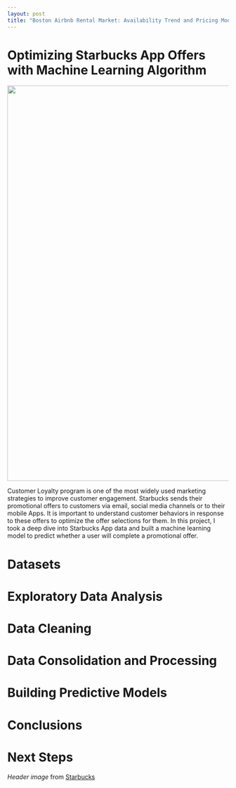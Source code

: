 ```yaml
---
layout: post
title: "Boston Airbnb Rental Market: Availability Trend and Pricing Model"
---
```


# Optimizing Starbucks App Offers with Machine Learning Algorithm 

<img src="https://github.com/tanyayt/tanyayt.github.io/blob/master/images/header_starbucks_app.jpg?raw=true" width="900px">

Customer Loyalty program is one of the most widely used marketing strategies to improve customer engagement. Starbucks sends their promotional offers to customers via email, social media channels or to their mobile Apps. It is important to understand customer behaviors in response to these offers to optimize the offer selections for them. In this project, I took a deep dive into Starbucks App data and built a machine learning model to predict whether a user will complete  a promotional offer. 

# Datasets



# Exploratory Data Analysis

# Data Cleaning



# Data Consolidation and Processing





# Building Predictive Models



# Conclusions 





# Next Steps 









*Header image* from [Starbucks](https://stories.starbucks.com/stories/2020/a-how-to-guide-for-digital-ordering-at-starbucks/) 